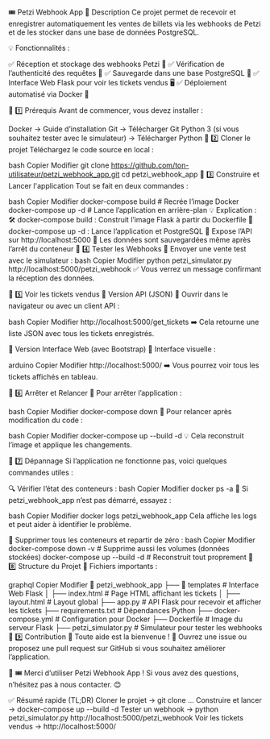 🎟️ Petzi Webhook App
📌 Description
Ce projet permet de recevoir et enregistrer automatiquement les ventes de billets via les webhooks de Petzi et de les stocker dans une base de données PostgreSQL.

💡 Fonctionnalités :

✅ Réception et stockage des webhooks Petzi 🎫 
✅ Vérification de l’authenticité des requêtes 🔐 
✅ Sauvegarde dans une base PostgreSQL 💾 
✅ Interface Web Flask pour voir les tickets vendus 🖥️ 
✅ Déploiement automatisé via Docker 🐳


📌 1️⃣ Prérequis
Avant de commencer, vous devez installer :

Docker → Guide d’installation
Git → Télécharger Git
Python 3 (si vous souhaitez tester avec le simulateur) → Télécharger Python
📌 2️⃣ Cloner le projet
Téléchargez le code source en local :

bash
Copier
Modifier
git clone https://github.com/ton-utilisateur/petzi_webhook_app.git
cd petzi_webhook_app
📌 3️⃣ Construire et Lancer l'application
Tout se fait en deux commandes :

bash
Copier
Modifier
docker-compose build    # Recrée l’image Docker
docker-compose up -d    # Lance l’application en arrière-plan
💡 Explication :
🛠 docker-compose build : Construit l’image Flask à partir du Dockerfile
🚀 docker-compose up -d : Lance l’application et PostgreSQL
📡 Expose l’API sur http://localhost:5000
📂 Les données sont sauvegardées même après l’arrêt du conteneur
📌 4️⃣ Tester les Webhooks
🚀 Envoyer une vente test avec le simulateur :
bash
Copier
Modifier
python petzi_simulator.py http://localhost:5000/petzi_webhook
✅ Vous verrez un message confirmant la réception des données.

📌 5️⃣ Voir les tickets vendus
🔹 Version API (JSON)
📌 Ouvrir dans le navigateur ou avec un client API :

bash
Copier
Modifier
http://localhost:5000/get_tickets
➡️ Cela retourne une liste JSON avec tous les tickets enregistrés.

🔹 Version Interface Web (avec Bootstrap)
📌 Interface visuelle :

arduino
Copier
Modifier
http://localhost:5000/
➡️ Vous pourrez voir tous les tickets affichés en tableau.

📌 6️⃣ Arrêter et Relancer
📌 Pour arrêter l’application :

bash
Copier
Modifier
docker-compose down
📌 Pour relancer après modification du code :

bash
Copier
Modifier
docker-compose up --build -d
💡 Cela reconstruit l’image et applique les changements.

📌 7️⃣ Dépannage
Si l’application ne fonctionne pas, voici quelques commandes utiles :

🔍 Vérifier l’état des conteneurs :
bash
Copier
Modifier
docker ps -a
📌 Si petzi_webhook_app n’est pas démarré, essayez :

bash
Copier
Modifier
docker logs petzi_webhook_app
Cela affiche les logs et peut aider à identifier le problème.

🔄 Supprimer tous les conteneurs et repartir de zéro :
bash
Copier
Modifier
docker-compose down -v   # Supprime aussi les volumes (données stockées)
docker-compose up --build -d   # Reconstruit tout proprement
📌 8️⃣ Structure du Projet
📂 Fichiers importants :

graphql
Copier
Modifier
📁 petzi_webhook_app
 ├── 📂 templates        # Interface Web Flask
 │   ├── index.html      # Page HTML affichant les tickets
 │   ├── layout.html     # Layout global
 ├── app.py             # API Flask pour recevoir et afficher les tickets
 ├── requirements.txt    # Dépendances Python
 ├── docker-compose.yml  # Configuration pour Docker
 ├── Dockerfile          # Image du serveur Flask
 ├── petzi_simulator.py  # Simulateur pour tester les webhooks
📌 9️⃣ Contribution
🙌 Toute aide est la bienvenue !
📌 Ouvrez une issue ou proposez une pull request sur GitHub si vous souhaitez améliorer l’application.

🚀 🎟️ Merci d’utiliser Petzi Webhook App !
Si vous avez des questions, n’hésitez pas à nous contacter. 😊

✅ Résumé rapide (TL;DR)
Cloner le projet → git clone ...
Construire et lancer → docker-compose up --build -d
Tester un webhook → python petzi_simulator.py http://localhost:5000/petzi_webhook
Voir les tickets vendus → http://localhost:5000/
